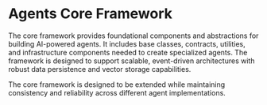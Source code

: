 # Agents Core Framework

The core framework provides foundational components and abstractions for building AI-powered agents. It includes base classes, contracts, utilities, and infrastructure components needed to create specialized agents. The framework is designed to support scalable, event-driven architectures with robust data persistence and vector storage capabilities.

The core framework is designed to be extended while maintaining consistency and reliability across different agent implementations.
